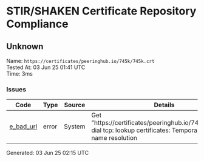 # STIR/SHAKEN Certificate Repository Compliance

## Unknown

Name: `https://certificates/peeringhub.io/745k/745k.crt`\
Tested At: 03 Jun 25 01:41 UTC\
Time: 3ms

### Issues

| Code | Type | Source | Details |
|------|------|--------|---------|
| [e_bad_url](../../ISSUES/e_bad_url/README.md) | error | System | Get "https://certificates/peeringhub.io/745k/745k.crt": dial tcp: lookup certificates: Temporary failure in name resolution |

Generated: 03 Jun 25 02:15 UTC